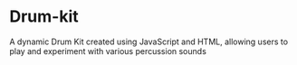 # Drum-kit
A dynamic Drum Kit created using JavaScript and HTML, allowing users to play and experiment with various percussion sounds
